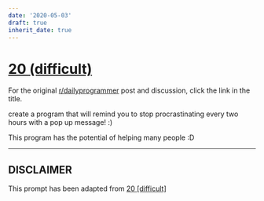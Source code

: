 ```yaml
---
date: '2020-05-03'
draft: true
inherit_date: true
---
```


# [20 (difficult)](https://www.reddit.com/r/dailyprogrammer/comments/qnl1d/382012_challenge_20_difficult/)

For the original [r/dailyprogrammer](https://www.reddit.com/r/dailyprogrammer/) post and discussion, click the link in the title.

create a program that will remind you to stop procrastinating every two hours with a pop up message! :)

This program has the potential of helping many people :D


----
## **DISCLAIMER**
This prompt has been adapted from [20 [difficult]](https://www.reddit.com/r/dailyprogrammer/comments/qnl1d/382012_challenge_20_difficult/
)
